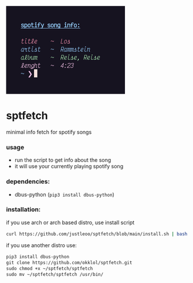 <img src="./example-sptfetch.png">

# sptfetch
minimal info fetch for spotify songs

### usage
- run the script to get info about the song
- it will use your currently playing spotify song

### dependencies:
- dbus-python (```pip3 install dbus-python```)

### installation:
if you use arch or arch based distro, use install script
```sh
curl https://github.com/justleoo/sptfetch/blob/main/install.sh | bash
```

if you use another distro use:
```
pip3 install dbus-python
git clone https://github.com/okklol/sptfetch.git
sudo chmod +x ~/sptfetch/sptfetch
sudo mv ~/sptfetch/sptfetch /usr/bin/
```
